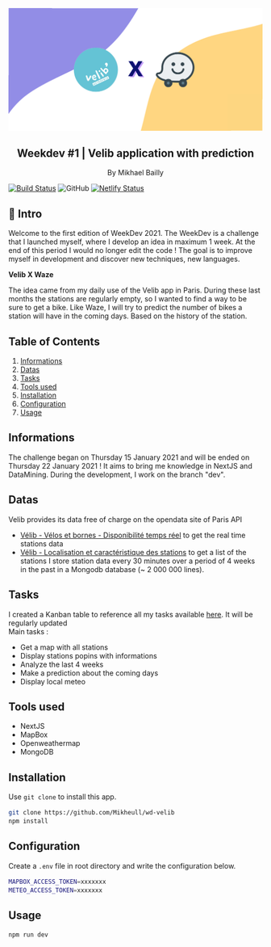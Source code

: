 <p align="center">
    <img src="https://raw.githubusercontent.com/Mikheull/wd-velib/dev/public/images/Weekdev_banner%402x.png" />
    <h2 align="center">Weekdev #1 | Velib application with prediction</h2>
</p> 
<p align="center">By Mikhael Bailly</p>

[![Build Status](https://travis-ci.org/Mikheull/wd-velib.svg?branch=dev)](https://travis-ci.org/Mikheull/wd-velib)
![GitHub](https://img.shields.io/github/license/Mikheull/wd-velib)
[![Netlify Status](https://api.netlify.com/api/v1/badges/546d0b06-bc69-4806-83a5-77a19685bcde/deploy-status)](https://app.netlify.com/sites/mikheull-wd-velib/deploys)

## 🚀 Intro
Welcome to the first edition of WeekDev 2021. The WeekDev is a challenge that I launched myself, where I develop an idea in maximum 1 week. At the end of this period I would no longer edit the code ! The goal is to improve myself in development and discover new techniques, new languages.

**Velib X Waze**<br>

The idea came from my daily use of the Velib app in Paris. During these last months the stations are regularly empty, so I wanted to find a way to be sure to get a bike. Like Waze, I will try to predict the number of bikes a station will have in the coming days. Based on the history of the station.

## Table of Contents
1. [Informations](#informations)
2. [Datas](#datas)
3. [Tasks](#tasks)
4. [Tools used](#tools-used)
5. [Installation](#installation)
6. [Configuration](#configuration)
7. [Usage](#usage)


## Informations
The challenge began on Thursday 15 January 2021 and will be ended on Thursday 22 January 2021 ! It aims to bring me knowledge in NextJS and DataMining. During the development, I work on the branch "dev".

## Datas
Velib provides its data free of charge on the opendata site of Paris API
-  [Vélib - Vélos et bornes - Disponibilité temps réel](https://opendata.paris.fr/explore/dataset/velib-disponibilite-en-temps-reel/information/) to get the real time stations data 
-  [Vélib - Localisation et caractéristique des stations](https://opendata.paris.fr/explore/dataset/velib-emplacement-des-stations/information/) to get a list of the stations
I store station data every 30 minutes over a period of 4 weeks in the past in a Mongodb database (~ 2 000 000 lines).

## Tasks
I created a Kanban table to reference all my tasks available [here](https://github.com/Mikheull/wd-velib/projects/1). It will be regularly updated<br>
Main tasks :
- Get a map with all stations
- Display stations popins with informations
- Analyze the last 4 weeks
- Make a prediction about the coming days
- Display local meteo


## Tools used
- NextJS
- MapBox
- Openweathermap
- MongoDB

## Installation

Use `git clone` to install this app.

```bash
git clone https://github.com/Mikheull/wd-velib
npm install
```

## Configuration

Create a `.env` file in root directory and write the configuration below.

```bash
MAPBOX_ACCESS_TOKEN=xxxxxxx
METEO_ACCESS_TOKEN=xxxxxxx
```

## Usage

```bash
npm run dev
```

